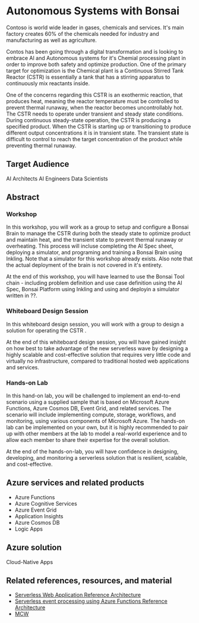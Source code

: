 # Autonomous Systems with Bonsai

Contoso is world wide leader in gases, chemicals and services.  It's main factory creates 60% of the chemicals needed for industry and manufacturing as well as agriculture.

Contos has been going through a digital transformation and is looking to embrace AI and Autonomous systems for it's Chemial processing plant in order to improve both safety and optimize production. One of the primary target for optimization is the Chemical plant is a Continuous Stirred Tank Reactor (CSTR) is essentially a tank that has a stirring apparatus to continuously mix reactants inside. 

One of the concerns regarding this CSTR is an exothermic reaction, that produces heat, meaning the reactor temperature must be controlled to prevent thermal runaway, when the reactor becomes uncontrollably hot. The CSTR needs to operate under transient and steady state conditions. During continuous steady-state operation, the CSTR is producing a specified product. When the CSTR is starting up or transitioning to produce different output concentrations it is in transient state. The transient state is difficult to control to reach the target concentration of the product while preventing thermal runaway.


## Target Audience

AI Architects
AI Engineers
Data Scientists

## Abstract

### Workshop

In this workshop, you will work as a group to setup and configure a Bonsai Brain to manage the CSTR during both the steady state to optimize product and maintain heat, and the transient state to prevent thermal runaway or overheating.  This process will incluse completing the AI Spec sheet, deploying a simulator, and programing and training a Bonsai Brain using Inkling.  Note that a simulator for this workshop already exists.  Also note that the actual deployment of the brain is not covered in it's entirety.

At the end of this workshop, you will have learned to use the Bonsai Tool chain - including problem definition and use case definition using the AI Spec, Bonsai Platform using Inkling and using and deployin a simulator written in ??.

### Whiteboard Design Session

In this whiteboard design session, you will work with a group to design a solution for operating the CSTR .

At the end of this whiteboard design session, you will have gained insight on how best to take advantage of the new serverless wave by designing a highly scalable and cost-effective solution that requires very little code and virtually no infrastructure, compared to traditional hosted web applications and services.

### Hands-on Lab

In this hand-on lab, you will be challenged to implement an end-to-end scenario using a supplied sample that is based on Microsoft Azure Functions, Azure Cosmos DB, Event Grid, and related services. The scenario will include implementing compute, storage, workflows, and monitoring, using various components of Microsoft Azure. The hands-on lab can be implemented on your own, but it is highly recommended to pair up with other members at the lab to model a real-world experience and to allow each member to share their expertise for the overall solution.

At the end of the hands-on-lab, you will have confidence in designing, developing, and monitoring a serverless solution that is resilient, scalable, and cost-effective.

## Azure services and related products

- Azure Functions
- Azure Cognitive Services
- Azure Event Grid
- Application Insights
- Azure Cosmos DB
- Logic Apps

## Azure solution

Cloud-Native Apps

## Related references, resources, and material

- [Serverless Web Application Reference Architecture](https://docs.microsoft.com/en-us/azure/architecture/reference-architectures/serverless/web-app)
- [Serverless event processing using Azure Functions Reference Architecture](https://docs.microsoft.com/en-us/azure/architecture/reference-architectures/serverless/event-processing)
- [MCW](https://github.com/Microsoft/MCW) 
